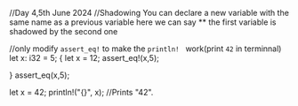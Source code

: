 //Day 4,5th June 2024
//Shadowing
You can declare a new variable with the same name as a previous variable here we can say ** the first variable is shadowed by the second one

//only modify `assert_eq!`  to make the `println! ` work(print `42` in terminnal)
let x: i32 = 5;
{
 let x = 12;
 assert_eq!(x,5);
 
}
assert_eq(x,5);

let x = 42;
println!("{}", x); //Prints "42".
